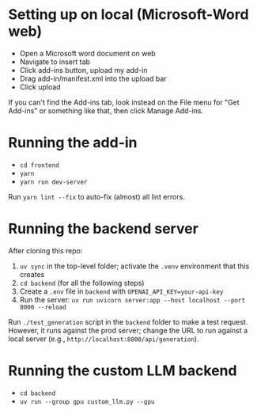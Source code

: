# Setting up on local (Microsoft-Word web)

- Open a Microsoft word document on web
- Navigate to insert tab
- Click add-ins button, upload my add-in
- Drag add-in/manifest.xml into the upload bar
- Click upload

If you can't find the Add-ins tab, look instead on the File menu for "Get Add-ins" or something like that, then click Manage Add-ins.

# Running the add-in

- `cd frontend`
- `yarn`
- `yarn run dev-server`

Run `yarn lint --fix` to auto-fix (almost) all lint errors.

# Running the backend server

After cloning this repo:

1. `uv sync` in the top-level folder; activate the `.venv` environment that this creates
2. `cd backend` (for all the following steps)
3. Create a `.env` file in `backend` with `OPENAI_API_KEY=your-api-key`
4. Run the server: `uv run uvicorn server:app --host localhost --port 8000 --reload`

Run `./test_generation` script in the `backend` folder to make a test request. However, it runs against the prod server; change the URL to run against a local server (e.g., `http://localhost:8000/api/generation`).

# Running the custom LLM backend

- `cd backend`
- `uv run --group gpu custom_llm.py --gpu`
